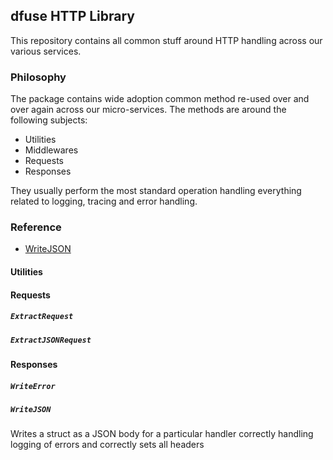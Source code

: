 ## dfuse HTTP Library

This repository contains all common stuff around HTTP handling across our
various services.

### Philosophy

The package contains wide adoption common method re-used over and over again
across our micro-services. The methods are around the following subjects:

- Utilities
- Middlewares
- Requests
- Responses

They usually perform the most standard operation handling everything related
to logging, tracing and error handling.

### Reference

- [WriteJSON](#writejson)

#### Utilities

#### Requests

##### `ExtractRequest`

##### `ExtractJSONRequest`

#### Responses

##### `WriteError`

##### `WriteJSON`

Writes a struct as a JSON body for a particular handler correctly handling logging
of errors and correctly sets all headers
